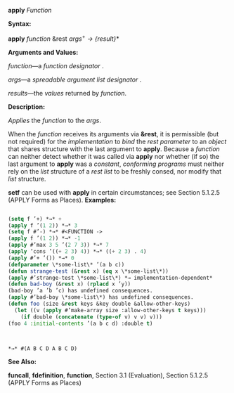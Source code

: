 **apply** *Function* 



**Syntax:** 



**apply** *function* &amp;rest *args*<sup>+</sup> *→ \{result\}*\* 



**Arguments and Values:** 



*function*—a *function designator* . 



*args*—a *spreadable argument list designator* . 



*results*—the *values* returned by *function*. 



**Description:** 



*Applies* the *function* to the *args*. 



When the *function* receives its arguments via **&amp;rest**, it is permissible (but not required) for the *implementation* to *bind* the *rest parameter* to an *object* that shares structure with the last argument to **apply**. Because a *function* can neither detect whether it was called via **apply** nor whether (if so) the last argument to **apply** was a *constant*, *conforming programs* must neither rely on the *list* structure of a *rest list* to be freshly consed, nor modify that *list* structure. 



**setf** can be used with **apply** in certain circumstances; see Section 5.1.2.5 (APPLY Forms as Places). **Examples:**
```lisp

(setq f ’+) *→* + 
(apply f ’(1 2)) *→* 3 
(setq f #’-) *→* #<FUNCTION -> 
(apply f ’(1 2)) *→* -1 
(apply #’max 3 5 ’(2 7 3)) *→* 7 
(apply ’cons ’((+ 2 3) 4)) *→* ((+ 2 3) . 4) 
(apply #’+ ’()) *→* 0 
(defparameter \*some-list\* ’(a b c)) 
(defun strange-test (&rest x) (eq x \*some-list\*)) 
(apply #’strange-test \*some-list\*) *→ implementation-dependent* 
(defun bad-boy (&rest x) (rplacd x ’y)) 
(bad-boy ’a ’b ’c) has undefined consequences. 
(apply #’bad-boy \*some-list\*) has undefined consequences. 
(defun foo (size &rest keys &key double &allow-other-keys) 
  (let ((v (apply #’make-array size :allow-other-keys t keys))) 
    (if double (concatenate (type-of v) v v) v))) 
(foo 4 :initial-contents ’(a b c d) :double t) 



*→* #(A B C D A B C D) 

```
**See Also:** 



**funcall**, **fdefinition**, **function**, Section 3.1 (Evaluation), Section 5.1.2.5 (APPLY Forms as Places) 